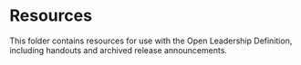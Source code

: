 # Resources

This folder contains resources for use with the Open Leadership Definition, including handouts and archived release announcements.